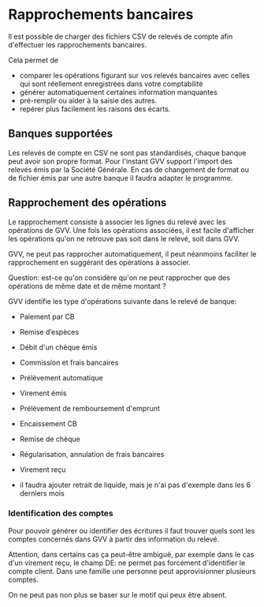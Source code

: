 # Rapprochements bancaires

Il est possible de charger des fichiers CSV de relevés de compte afin d'effectuer les rapprochements bancaires.

Cela permet de
* comparer les opérations figurant sur vos relevés bancaires avec celles qui sont réellement enregistrées dans votre comptabilité
* générer automatiquement certaines information manquantes
* pré-remplir ou aider à la saisie des autres.
* repérer plus facilement les raisons des écarts.


## Banques supportées

Les relevés de compte en CSV ne sont pas standardisés, chaque banque peut avoir son propre format. Pour l'instant GVV support l'import des relevés émis par la Société Générale. En cas de changement de format ou de fichier émis par une autre banque il faudra adapter le programme.

## Rapprochement des opérations

Le rapprochement consiste à associer les lignes du relevé avec les opérations de GVV. Une fois les opérations associées, il est facile d'afficher les opérations qu'on ne retrouve pas soit dans le relevé, soit dans GVV.

GVV, ne peut pas rapprocher automatiquement, il peut néanmoins faciliter le rapprochement en suggérant des opérations à associer.

Question: est-ce qu'on considère qu'on ne peut rapprocher que des opérations de même date et de même montant ?

GVV identifie les type d'opérations suivante dans le relevé de banque:
* Paiement par CB
* Remise d’espèces
* Débit d'un chèque émis
* Commission et frais bancaires
* Prélèvement automatique
* Virement émis
* Prélèvement de remboursement d'emprunt

* Encaissement CB
* Remise de chèque
* Régularisation, annulation de frais bancaires
* Virement reçu

* il faudra ajouter retrait de liquide, mais je n'ai pas d'exemple dans les 6 derniers mois

### Identification des comptes

Pour pouvoir générer ou identifier des écritures il faut trouver quels sont les comptes concernés dans GVV à partir des information du relevé.

Attention, dans certains cas ça peut-être ambiguë, par exemple dans le cas d'un virement reçu, le champ DE: ne permet pas forcément d'identifier le compte client. Dans une famille une personne peut approvisionner plusieurs comptes. 

On ne peut pas non plus se baser sur le motif qui peux être absent.
